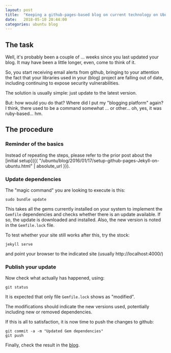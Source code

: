 ```yaml
---
layout: post
title:  "Keeping a github-pages-based blog on current technology on Ubuntu"
date:   2018-05-10 20:44:00
categories: ubuntu blog
---
```


## The task

Well, it's probably been a couple of ... weeks since you last updated your blog.
It may have been a little longer, even, come to think of it.

So, you start receiving email alerts from github, bringing to your
attention the fact that your libraries used in your (blog) project are falling out
of date, including continuing to expose security vulnerabilities.

The solution is usually simple: just update to the latest version.

But: how would you do that? Where did I put my "blogging platform" again?
I think, there used to be a command somewhat ... or other... oh, yes, it was
ruby-based... hm.


## The procedure 

### Reminder of the basics

Instead of repeating the steps, please refer to the prior post about the [initial setup]({{ "/ubuntu/blog/2016/01/17/setup-github-pages-Jekyll-on-ubuntu.html" | absolute_url }}).

### Update dependencies

The "magic command" you are looking to execute is this:

    sudo bundle update

This takes all the gems currently installed on your system to implement
the `Gemfile` dependencies and checks whether there is an update available.
If so, the update is downloaded and installed.
Also, the new version is noted in the `Gemfile.lock` file.

To test whether your site still works after this, try the stock:

    jekyll serve

and point your browser to the indicated site (usually http://localhost:4000/)

### Publish your update

Now check what actually has happened, using:

    git status

It is expected that only file `Gemfile.lock` shows as "modified".

The modifications should indicate the new versions used, potentially including
new or removed dependencies.

If this is all to satisfaction, it is now time to push the changes to github:

    git commit -a -m "Updated Gem dependencies"
    git push

Finally, check the result in the [blog](http://blog.mmwalther.name).
